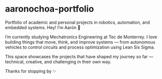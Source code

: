 # aaronochoa-portfolio
Portfolio of academic and personal projects in robotics, automation, and embedded systems.
Hey! I’m Aarón 👋

I’m currently studying Mechatronics Engineering at Tec de Monterrey. I love building things that move, think, and improve systems — from autonomous vehicles to control circuits and process optimization using Lean Six Sigma.

This space showcases the projects that have shaped my journey so far — technical, creative, and challenging in their own way.

Thanks for stopping by ✨
